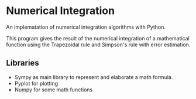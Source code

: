# Numerical Integration

An implematation of numerical integration algorithms with Python.  

This program gives the result of the numerical integration of a mathematical function using the Trapezoidal rule and Simpson's rule with error estimation.

## Libraries

 - Sympy as main library to represent and elaborate a math formula.
 - Pyplot for plotting
 - Numpy for some math functions
